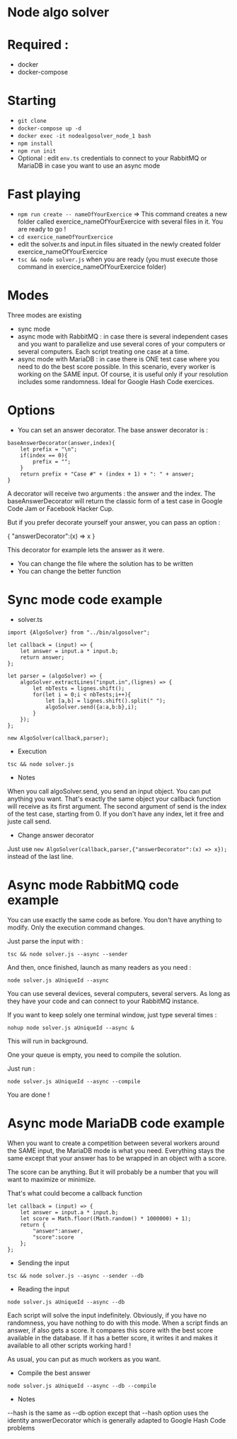 Node algo solver
==

Required :
=

- docker
- docker-compose

Starting
=

- `git clone `
- `docker-compose up -d`
- `docker exec -it nodealgosolver_node_1 bash`
- `npm install`
- `npm run init`
- Optional : edit `env.ts` credentials to connect to your RabbitMQ or MariaDB in case you want to use an async mode

Fast playing
=

- `npm run create -- nameOfYourExercice` => This command creates a new folder called exercice_nameOfYourExercice with several files in it. You are ready to go !
- `cd exercice_nameOfYourExercice`
- edit the solver.ts and input.in files situated in the newly created folder exercice_nameOfYourExercice
- `tsc && node solver.js` when you are ready (you must execute those command in exercice_nameOfYourExercice folder)

Modes
=

Three modes are existing

- sync mode
- async mode with RabbitMQ : in case there is several independent cases and you want to parallelize and use several cores of your computers or several computers. Each script treating one case at a time.
- async mode with MariaDB : in case there is ONE test case where you need to do the best score possible. In this scenario, every worker is working on the SAME input. Of course, it is useful only if your resolution includes some randomness. Ideal for Google Hash Code exercices.

Options
=

- You can set an answer decorator. The base answer decorator is :
```
baseAnswerDecorator(answer,index){
    let prefix = "\n";
    if(index == 0){
        prefix = "";
    }
    return prefix + "Case #" + (index + 1) + ": " + answer;
}
```

A decorator will receive two arguments : the answer and the index. The baseAnswerDecorator will return the classic form of a test case in Google Code Jam or Facebook Hacker Cup.

But if you prefer decorate yourself your answer, you can pass an option :

{
    "answerDecorator":(x) => x
}

This decorator for example lets the answer as it were.

- You can change the file where the solution has to be written
- You can change the better function

Sync mode code example
=
- solver.ts

```
import {AlgoSolver} from "../bin/algosolver";

let callback = (input) => {
    let answer = input.a * input.b;
    return answer;
};

let parser = (algoSolver) => {
    algoSolver.extractLines("input.in",(lignes) => {
        let nbTests = lignes.shift();
        for(let i = 0;i < nbTests;i++){
            let [a,b] = lignes.shift().split(" ");
            algoSolver.send({a:a,b:b},i);
        }
    });
};

new AlgoSolver(callback,parser);
```

- Execution

`tsc && node solver.js`

- Notes

When you call algoSolver.send, you send an input object. You can put anything you want. That's exactly the same object your callback function will receive as its first argument. The second argument of send is the index of the test case, starting from 0. If you don't have any index, let it free and juste call send.

- Change answer decorator

Just use `new AlgoSolver(callback,parser,{"answerDecorator":(x) => x});` instead of the last line.

Async mode RabbitMQ code example
=

You can use exactly the same code as before. You don't have anything to modify. Only the execution command changes.

Just parse the input with :

`tsc && node solver.js --async --sender`

And then, once finished, launch as many readers as you need :

`node solver.js aUniqueId --async`

You can use several devices, several computers, several servers. As long as they have your code and can connect to your RabbitMQ instance.

If you want to keep solely one terminal window, just type several times :

`nohup node solver.js aUniqueId --async &`

This will run in background.

One your queue is empty, you need to compile the solution.

Just run :

`node solver.js aUniqueId --async --compile`

You are done !

Async mode MariaDB code example
=

When you want to create a competition between several workers around the SAME input, the MariaDB mode is what you need. Everything stays the same except that your answer has to be wrapped in an object with a score.

The score can be anything. But it will probably be a number that you will want to maximize or minimize.

That's what could become a callback function

```
let callback = (input) => {
    let answer = input.a * input.b;
    let score = Math.floor((Math.random() * 1000000) + 1);
    return {
        "answer":answer,
        "score":score
    };
};
```
- Sending the input

`tsc && node solver.js --async --sender --db`

- Reading the input

`node solver.js aUniqueId --async --db`

Each script will solve the input indefinitely. Obviously, if you have no randomness, you have nothing to do with this mode. When a script finds an answer, if also gets a score. It compares this score with the best score available in the database. If it has a better score, it writes it and makes it available to all other scripts working hard !

As usual, you can put as much workers as you want.

- Compile the best answer

`node solver.js aUniqueId --async --db --compile`

- Notes

--hash is the same as --db option except that --hash option uses the identity answerDecorator which is generally adapted to Google Hash Code problems
